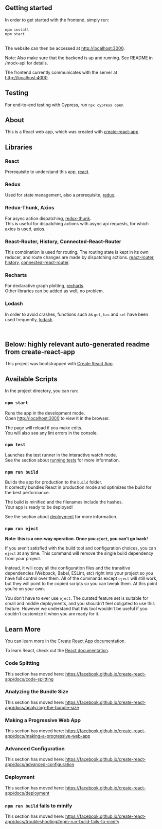 ## Getting started

In order to get started with the frontend, simply run:<br><br>
`npm install`<br>
`npm start`<br><br>

The website can then be accessed at [http://localhost:3000](http://localhost:3000).<br>

Note: Also make sure that the backend is up and running. See README in /mock-api for details.<br>

The frontend currently communicates with the server at [http://localhost:4000](http://localhost:4000).<br>

## Testing

For end-to-end testing with Cypress, run `npx cypress open`.<br>

## About

This is a React web app, which was created with [create-react-app](https://github.com/facebook/create-react-app).<br>

## Libraries

### React

Prerequisite to understand this app, [react](https://reactjs.org).

### Redux

Used for state management, also a prerequisite, [redux](https://redux.js.org).

### Redux-Thunk, Axios

For async action dispatching, [redux-thunk](https://github.com/reduxjs/redux-thunk).<br>
This is useful for dispatching actions with async api requests, for which axios is used, [axios](https://github.com/axios/axios).

### React-Router, History, Connected-React-Router

This combination is used for routing. The routing state is kept in its own reducer, and route changes are made by dispatching actions. [react-router](https://reacttraining.com/react-router/), [history](https://github.com/ReactTraining/history), [connected-react-router](https://github.com/supasate/connected-react-router).

### Recharts

For declarative graph plotting, [recharts](http://recharts.org).<br>
Other libraries can be added as well, no problem.

### Lodash

In order to avoid crashes, functions such as `get`, `has` and `set` have been used frequently, [lodash](https://lodash.com).

<br>

## Below: highly relevant auto-generated readme from create-react-app

This project was bootstrapped with [Create React App](https://github.com/facebook/create-react-app).

## Available Scripts

In the project directory, you can run:

### `npm start`

Runs the app in the development mode.<br>
Open [http://localhost:3000](http://localhost:3000) to view it in the browser.

The page will reload if you make edits.<br>
You will also see any lint errors in the console.

### `npm test`

Launches the test runner in the interactive watch mode.<br>
See the section about [running tests](https://facebook.github.io/create-react-app/docs/running-tests) for more information.

### `npm run build`

Builds the app for production to the `build` folder.<br>
It correctly bundles React in production mode and optimizes the build for the best performance.

The build is minified and the filenames include the hashes.<br>
Your app is ready to be deployed!

See the section about [deployment](https://facebook.github.io/create-react-app/docs/deployment) for more information.

### `npm run eject`

**Note: this is a one-way operation. Once you `eject`, you can’t go back!**

If you aren’t satisfied with the build tool and configuration choices, you can `eject` at any time. This command will remove the single build dependency from your project.

Instead, it will copy all the configuration files and the transitive dependencies (Webpack, Babel, ESLint, etc) right into your project so you have full control over them. All of the commands except `eject` will still work, but they will point to the copied scripts so you can tweak them. At this point you’re on your own.

You don’t have to ever use `eject`. The curated feature set is suitable for small and middle deployments, and you shouldn’t feel obligated to use this feature. However we understand that this tool wouldn’t be useful if you couldn’t customize it when you are ready for it.

## Learn More

You can learn more in the [Create React App documentation](https://facebook.github.io/create-react-app/docs/getting-started).

To learn React, check out the [React documentation](https://reactjs.org/).

### Code Splitting

This section has moved here: https://facebook.github.io/create-react-app/docs/code-splitting

### Analyzing the Bundle Size

This section has moved here: https://facebook.github.io/create-react-app/docs/analyzing-the-bundle-size

### Making a Progressive Web App

This section has moved here: https://facebook.github.io/create-react-app/docs/making-a-progressive-web-app

### Advanced Configuration

This section has moved here: https://facebook.github.io/create-react-app/docs/advanced-configuration

### Deployment

This section has moved here: https://facebook.github.io/create-react-app/docs/deployment

### `npm run build` fails to minify

This section has moved here: https://facebook.github.io/create-react-app/docs/troubleshooting#npm-run-build-fails-to-minify
